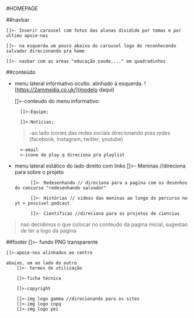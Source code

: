 #HOMEPAGE

##navbar

	[]>- Inserir carousel com fotos das alunas dividido por temas e por ultimo apoie-nos

	[]>- na esquerda um pouco abaixo do carousel logo do reconhecendo salvador direcionando pra home

	[]>- navbar com as areas "educação saude...." em quadradinhos

##conteúdo
- menu lateral informativo oculto. alinhado à esquerda.
![https://2ammedia.co.uk/](modelo daqui)

  []>-conteudo do menu informativo: 
	
		[]>-Equipe; 
		
		[]>-Notícias;
  
  >-ao lado icones das redes sociais direcionando pras redes (facebook, instagram, twitter, youtube) 

		>-email 
		>-icone do play q direciona pra playlist
  
  
- menu lateral estático do lado direito com links
			[]>- Meninas //direciona para sobre o projeto

			[]>- Redesenhando // direciona para a pagina com os desenhos do concurso "redesenhando salvador"

			[]>- Histórias // videos das meninas ao longo do percurso no yt + possivel podcast

			[]>- Científicas //direciona para os projetos de ciencias

> nao decidimos o que colocar no conteudo da pagina inicial, sugestao de ter a logo da pagina 

##footer
[]>- fundo PNG transparente

	[]>-apoie-nos alinhados ao centro
  
	abaixo, um ao lado do outro
		[]>- termos de utilização  

		[]>-ficha técnica

		[]>-copyright

		[]>-img logo gamma //direcionando para os sites
		[]>-img logo cnpq
		[]>-img logo pei

